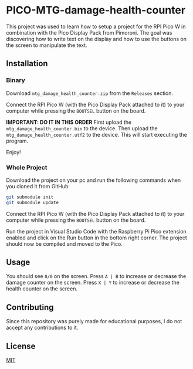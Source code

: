 # PICO-MTG-damage-health-counter

This project was used to learn how to setup a project for the RPI Pico W in combination with the Pico Display Pack from Pimoroni. The goal was discovering how to write text on the display and how to use the buttons on the screen to manipulate the text.

## Installation

### Binary

Download `mtg_damage_health_counter.zip` from the `Releases` section.

Connect the RPI Pico W (with the Pico Display Pack attached to it) to your computer while pressing the `BOOTSEL` button on the board.

**IMPORTANT: DO IT IN THIS ORDER**
First upload the `mtg_damage_health_counter.bin` to the device.
Then upload the `mtg_damage_health_counter.utf2` to the device. This will start executing the program.

Enjoy!

### Whole Project
Download the project on your pc and run the following commands when you cloned it from GitHub:

```bash
git submodule init
git submodule update
```

Connect the RPI Pico W (with the Pico Display Pack attached to it) to your computer while pressing the `BOOTSEL` button on the board.

Run the project in Visual Studio Code with the Raspberry Pi Pico extension enabled and click on the Run button in the bottom right corner. The project should now be compiled and moved to the Pico.
## Usage

You should see `0/0` on the screen. Press `A | B` to increase or decrease the damage counter on the screen. Press `X | Y` to increase or decrease the health counter on the screen.

## Contributing

Since this repository was purely made for educational purposes, I do not accept any contributions to it.

## License

[MIT](https://choosealicense.com/licenses/mit/)